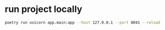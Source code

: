 
# run project locally

```bash
poetry run uvicorn app.main:app --host 127.0.0.1 --port 8041 --reload
```

